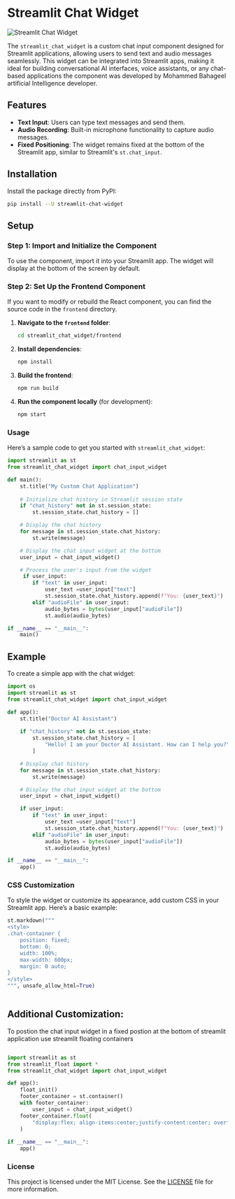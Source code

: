 


# Streamlit Chat Widget

![Streamlit Chat Widget](https://i.ibb.co/dBpSmjW/chat-input-widget.png)

The `streamlit_chat_widget` is a custom chat input component designed for Streamlit applications, allowing users to send text and audio messages seamlessly. This widget can be integrated into Streamlit apps, making it ideal for building conversational AI interfaces, voice assistants, or any chat-based applications the component was developed by Mohammed Bahageel artificial Intelligence developer.

## Features

- **Text Input**: Users can type text messages and send them.
- **Audio Recording**: Built-in microphone functionality to capture audio messages.
- **Fixed Positioning**: The widget remains fixed at the bottom of the Streamlit app, similar to Streamlit's `st.chat_input`.

## Installation

Install the package directly from PyPI:

```bash
pip install --U streamlit-chat-widget
```

## Setup

### Step 1: Import and Initialize the Component

To use the component, import it into your Streamlit app. The widget will display at the bottom of the screen by default.

### Step 2: Set Up the Frontend Component

If you want to modify or rebuild the React component, you can find the source code in the `frontend` directory.

1. **Navigate to the `frontend` folder**:
   ```bash
   cd streamlit_chat_widget/frontend
   ```
2. **Install dependencies**:
   ```bash
   npm install
   ```
3. **Build the frontend**:
   ```bash
   npm run build
   ```
4. **Run the component locally** (for development):
   ```bash
   npm start
   ```

### Usage

Here’s a sample code to get you started with `streamlit_chat_widget`:

```python
import streamlit as st
from streamlit_chat_widget import chat_input_widget

def main():
    st.title("My Custom Chat Application")
    
    # Initialize chat history in Streamlit session state
    if "chat_history" not in st.session_state:
        st.session_state.chat_history = []

    # Display the chat history
    for message in st.session_state.chat_history:
        st.write(message)

    # Display the chat input widget at the bottom
    user_input = chat_input_widget()

    # Process the user's input from the widget
     if user_input:
        if "text" in user_input:
            user_text =user_input["text"]
            st.session_state.chat_history.append(f"You: {user_text}")
        elif "audioFile" in user_input:
            audio_bytes = bytes(user_input["audioFile"])
            st.audio(audio_bytes)

if __name__ == "__main__":
    main()
```

## Example

To create a simple app with the chat widget:

```python
import os
import streamlit as st
from streamlit_chat_widget import chat_input_widget

def app():
    st.title("Doctor AI Assistant")
    
    if "chat_history" not in st.session_state:
        st.session_state.chat_history = [
            "Hello! I am your Doctor AI Assistant. How can I help you?"
        ]

    # Display chat history
    for message in st.session_state.chat_history:
        st.write(message)

    # Display the chat input widget at the bottom
    user_input = chat_input_widget()

    if user_input:
        if "text" in user_input:
            user_text =user_input["text"]
            st.session_state.chat_history.append(f"You: {user_text}")
        elif "audioFile" in user_input:
            audio_bytes = bytes(user_input["audioFile"])
            st.audio(audio_bytes)

if __name__ == "__main__":
    app()
```

### CSS Customization

To style the widget or customize its appearance, add custom CSS in your Streamlit app. Here’s a basic example:

```python
st.markdown("""
<style>
.chat-container {
    position: fixed;
    bottom: 0;
    width: 100%;
    max-width: 600px;
    margin: 0 auto;
}
</style>
""", unsafe_allow_html=True)
 
```
## Additional Customization: 
To postion the chat input widget in a fixed postion at the bottom of streamlit application use streamlit 
floating containers
```python

import streamlit as st
from streamlit_float import *
from streamlit_chat_widget import chat_input_widget

def app():  
    float_init()
    footer_container = st.container()
    with footer_container:
        user_input = chat_input_widget()
    footer_container.float(
        "display:flex; align-items:center;justify-content:center; overflow:hidden visible;flex-direction:column; position:fixed;bottom:15px;"
    )
    
if __name__ == "__main__":
    app()
```
### License

This project is licensed under the MIT License. See the [LICENSE](LICENSE) file for more information.



